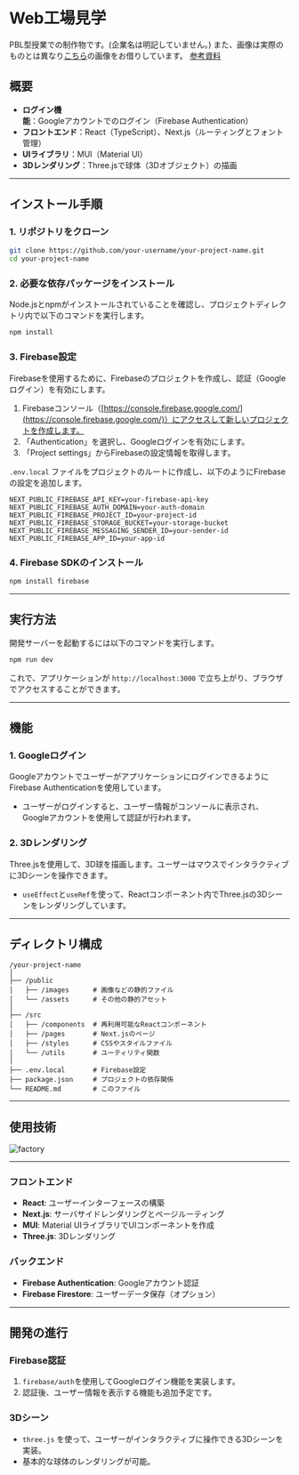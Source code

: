 # Web工場見学
PBL型授業での制作物です。(企業名は明記していません。)
また、画像は実際のものとは異なり[こちら](https://github.com/Kazuhito00/royalty-free-360-degree-images?tab=readme-ov-file)の画像をお借りしています。
[参考資料](https://www.canva.com/design/DAGajx8OdDo/qXxujEPWRHOOPDQDSkhD1Q/edit)

## 概要

* **ログイン機能**：Googleアカウントでのログイン（Firebase Authentication）
* **フロントエンド**：React（TypeScript）、Next.js（ルーティングとフォント管理）
* **UIライブラリ**：MUI（Material UI）
* **3Dレンダリング**：Three.jsで球体（3Dオブジェクト）の描画

---

## インストール手順

### 1. リポジトリをクローン

```bash
git clone https://github.com/your-username/your-project-name.git
cd your-project-name
```

### 2. 必要な依存パッケージをインストール

Node.jsとnpmがインストールされていることを確認し、プロジェクトディレクトリ内で以下のコマンドを実行します。

```bash
npm install
```

### 3. Firebase設定

Firebaseを使用するために、Firebaseのプロジェクトを作成し、認証（Googleログイン）を有効にします。

1. Firebaseコンソール（[https://console.firebase.google.com/](https://console.firebase.google.com/)）にアクセスして新しいプロジェクトを作成します。
2. 「Authentication」を選択し、Googleログインを有効にします。
3. 「Project settings」からFirebaseの設定情報を取得します。

`.env.local` ファイルをプロジェクトのルートに作成し、以下のようにFirebaseの設定を追加します。

```env
NEXT_PUBLIC_FIREBASE_API_KEY=your-firebase-api-key
NEXT_PUBLIC_FIREBASE_AUTH_DOMAIN=your-auth-domain
NEXT_PUBLIC_FIREBASE_PROJECT_ID=your-project-id
NEXT_PUBLIC_FIREBASE_STORAGE_BUCKET=your-storage-bucket
NEXT_PUBLIC_FIREBASE_MESSAGING_SENDER_ID=your-sender-id
NEXT_PUBLIC_FIREBASE_APP_ID=your-app-id
```

### 4. Firebase SDKのインストール

```bash
npm install firebase
```

---

## 実行方法

開発サーバーを起動するには以下のコマンドを実行します。

```bash
npm run dev
```

これで、アプリケーションが `http://localhost:3000` で立ち上がり、ブラウザでアクセスすることができます。

---

## 機能

### 1. Googleログイン

GoogleアカウントでユーザーがアプリケーションにログインできるようにFirebase Authenticationを使用しています。

* ユーザーがログインすると、ユーザー情報がコンソールに表示され、Googleアカウントを使用して認証が行われます。

### 2. 3Dレンダリング

Three.jsを使用して、3D球を描画します。ユーザーはマウスでインタラクティブに3Dシーンを操作できます。

* `useEffect`と`useRef`を使って、Reactコンポーネント内でThree.jsの3Dシーンをレンダリングしています。

---

## ディレクトリ構成

```
/your-project-name
│
├── /public
│   ├── /images      # 画像などの静的ファイル
│   └── /assets      # その他の静的アセット
│
├── /src
│   ├── /components  # 再利用可能なReactコンポーネント
│   ├── /pages       # Next.jsのページ
│   ├── /styles      # CSSやスタイルファイル
│   └── /utils       # ユーティリティ関数
│
├── .env.local       # Firebase設定
├── package.json     # プロジェクトの依存関係
└── README.md        # このファイル
```

---

## 使用技術

![factory](https://github.com/user-attachments/assets/906e3149-30c1-471a-b7af-60eee08374f0)

---

### フロントエンド

* **React**: ユーザーインターフェースの構築
* **Next.js**: サーバサイドレンダリングとページルーティング
* **MUI**: Material UIライブラリでUIコンポーネントを作成
* **Three.js**: 3Dレンダリング

### バックエンド

* **Firebase Authentication**: Googleアカウント認証
* **Firebase Firestore**: ユーザーデータ保存（オプション）

---

## 開発の進行

### Firebase認証

1. `firebase/auth`を使用してGoogleログイン機能を実装します。
2. 認証後、ユーザー情報を表示する機能も追加予定です。

### 3Dシーン

* `three.js` を使って、ユーザーがインタラクティブに操作できる3Dシーンを実装。
* 基本的な球体のレンダリングが可能。

